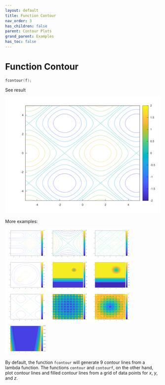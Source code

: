 ```yaml
---
layout: default
title: Function Contour
nav_order: 3
has_children: false
parent: Contour Plots
grand_parent: Examples
has_toc: false
---
```

# Function Contour

```cpp
fcontour(f);
```


See result

[![example_fcontour_1](../contour_plots/fcontour/fcontour_1.svg)](https://github.com/alandefreitas/matplotplusplus/blob/master/examples/contour_plots/fcontour/fcontour_1.cpp)

More examples:
    
[![example_fcontour_2](../contour_plots/fcontour/fcontour_2_thumb.png)](https://github.com/alandefreitas/matplotplusplus/blob/master/examples/contour_plots/fcontour/fcontour_2.cpp)  [![example_fcontour_3](../contour_plots/fcontour/fcontour_3_thumb.png)](https://github.com/alandefreitas/matplotplusplus/blob/master/examples/contour_plots/fcontour/fcontour_3.cpp)  [![example_fcontour_4](../contour_plots/fcontour/fcontour_4_thumb.png)](https://github.com/alandefreitas/matplotplusplus/blob/master/examples/contour_plots/fcontour/fcontour_4.cpp)  [![example_fcontour_5](../contour_plots/fcontour/fcontour_5_thumb.png)](https://github.com/alandefreitas/matplotplusplus/blob/master/examples/contour_plots/fcontour/fcontour_5.cpp)  [![example_fcontour_6](../contour_plots/fcontour/fcontour_6_thumb.png)](https://github.com/alandefreitas/matplotplusplus/blob/master/examples/contour_plots/fcontour/fcontour_6.cpp)  [![example_fcontour_7](../contour_plots/fcontour/fcontour_7_thumb.png)](https://github.com/alandefreitas/matplotplusplus/blob/master/examples/contour_plots/fcontour/fcontour_7.cpp)  [![example_fcontour_8](../contour_plots/fcontour/fcontour_8_thumb.png)](https://github.com/alandefreitas/matplotplusplus/blob/master/examples/contour_plots/fcontour/fcontour_8.cpp)  [![example_fcontour_9](../contour_plots/fcontour/fcontour_9_thumb.png)](https://github.com/alandefreitas/matplotplusplus/blob/master/examples/contour_plots/fcontour/fcontour_9.cpp)  [![example_fcontour_10](../contour_plots/fcontour/fcontour_10_thumb.png)](https://github.com/alandefreitas/matplotplusplus/blob/master/examples/contour_plots/fcontour/fcontour_10.cpp)  [![example_fcontour_11](../contour_plots/fcontour/fcontour_11_thumb.png)](https://github.com/alandefreitas/matplotplusplus/blob/master/examples/contour_plots/fcontour/fcontour_11.cpp)
  

By default, the function `fcontour` will generate 9 contour lines from a lambda function. The functions `contour` and `contourf`, on the other hand, plot contour lines and filled contour lines from a grid of data points for $x$, $y$, and $z$.




